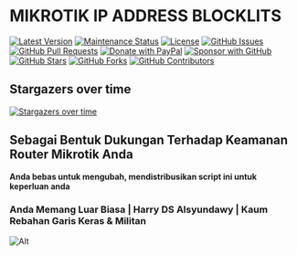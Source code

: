 # **MIKROTIK IP ADDRESS BLOCKLITS**

[![Latest Version](https://img.shields.io/github/v/release/alsyundawy/mikrotik-blacklist)](https://github.com/alsyundawy/mikrotik-blacklist/releases)
[![Maintenance Status](https://img.shields.io/maintenance/yes/9999)](https://github.com/alsyundawy/mikrotik-blacklist/)
[![License](https://img.shields.io/github/license/alsyundawy/mikrotik-blacklist)](https://github.com/alsyundawy/mikrotik-blacklist/blob/master/LICENSE)
[![GitHub Issues](https://img.shields.io/github/issues/alsyundawy/mikrotik-blacklist)](https://github.com/alsyundawy/mikrotik-blacklist/issues)
[![GitHub Pull Requests](https://img.shields.io/github/issues-pr/alsyundawy/mikrotik-blacklist)](https://github.com/alsyundawy/mikrotik-blacklist/pulls)
[![Donate with PayPal](https://img.shields.io/badge/PayPal-donate-orange)](https://www.paypal.me/alsyundawy)
[![Sponsor with GitHub](https://img.shields.io/badge/GitHub-sponsor-orange)](https://github.com/sponsors/alsyundawy)
[![GitHub Stars](https://img.shields.io/github/stars/alsyundawy/mikrotik-blacklist?style=social)](https://github.com/alsyundawy/mikrotik-blacklist/stargazers)
[![GitHub Forks](https://img.shields.io/github/forks/alsyundawy/mikrotik-blacklist?style=social)](https://github.com/alsyundawy/mikrotik-blacklist/network/members)
[![GitHub Contributors](https://img.shields.io/github/contributors/alsyundawy/mikrotik-blacklist?style=social)](https://github.com/alsyundawy/mikrotik-blacklist/graphs/contributors)

## Stargazers over time
[![Stargazers over time](https://starchart.cc/alsyundawy/mikrotik-blacklist.svg?variant=adaptive)](https://starchart.cc/alsyundawy/mikrotik-blacklist)

## **Sebagai Bentuk Dukungan Terhadap Keamanan Router Mikrotik Anda**


**Anda bebas untuk mengubah, mendistribusikan script ini untuk keperluan anda**



### Anda Memang Luar Biasa | Harry DS Alsyundawy | Kaum Rebahan Garis Keras & Militan

![Alt](https://repobeats.axiom.co/api/embed/75c94e83220b44df08a86f6dab16eb33d11cfab8.svg "Repobeats analytics image")

